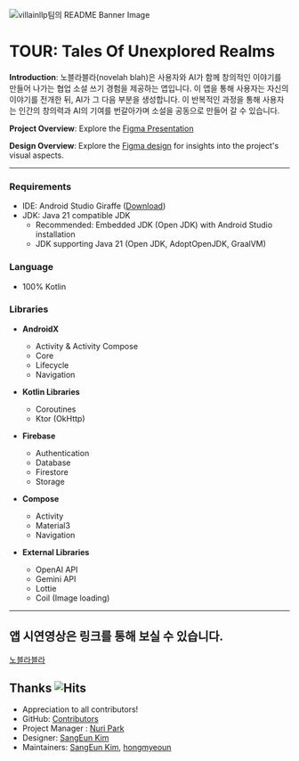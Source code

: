 ![villainllp팀의 README Banner Image](https://github.com/KDT-villainlp/villainlp/assets/71699054/35c0f73b-2288-4244-a7a4-4e82bc09a23b)

# TOUR: Tales Of Unexplored Realms

**Introduction**:
노블라블라(novelah blah)은 사용자와 AI가 함께 창의적인 이야기를 만들어 나가는 협업 소설 쓰기 경험을 제공하는 앱입니다. 이 앱을 통해 사용자는 자신의 이야기를 전개한 뒤, AI가 그 다음 부분을 생성합니다. 이 반복적인 과정을 통해 사용자는 인간의 창의력과 AI의 기여를 번갈아가며 소설을 공동으로 만들어 갈 수 있습니다.


**Project Overview**:
Explore the [Figma Presentation](https://www.canva.com/design/DAF27hz9WL0/_vFM7Fe1oJhl3RITjSwxpA/edit?utm_content=DAF27hz9WL0&utm_campaign=designshare&utm_medium=link2&utm_source=sharebutton)


**Design Overview**:
Explore the [Figma design](https://www.figma.com/file/yLlkNlmPgHXLpMU3t4GYN1/Villainlp_TeamProject_app_design?type=design&node-id=0%3A1&mode=design&t=PKwEaTSNWfoXALKN-1) for insights into the project's visual aspects.

---

### Requirements

- IDE: Android Studio Giraffe ([Download](https://developer.android.com/studio))
- JDK: Java 21 compatible JDK
  - Recommended: Embedded JDK (Open JDK) with Android Studio installation
  - JDK supporting Java 21 (Open JDK, AdoptOpenJDK, GraalVM)

### Language

- 100% Kotlin

### Libraries

- **AndroidX**
  - Activity & Activity Compose
  - Core
  - Lifecycle
  - Navigation
  
- **Kotlin Libraries**
  - Coroutines
  - Ktor (OkHttp)
  
- **Firebase**
  - Authentication
  - Database
  - Firestore
  - Storage
  
- **Compose**
  - Activity
  - Material3
  - Navigation
  
- **External Libraries**
  - OpenAI API
  - Gemini API
  - Lottie
  - Coil (Image loading)
  

---
## 앱 시연영상은 링크를 통해 보실 수 있습니다.
[노블라블라](https://www.canva.com/design/DAF3Z9CKLW0/Em1h_Rv1IQZmfpDE_BedtA/edit?utm_content=DAF3Z9CKLW0&utm_campaign=designshare&utm_medium=link2&utm_source=sharebutton)

## Thanks ![Hits](https://hits.seeyoufarm.com/api/count/incr/badge.svg?filename=README.md%2Fhit-counter&url=https%3A%2F%2Fgithub.com%2Fhttps%3A%2F%2Fgithub.com%2FKDT-villainlp%2Fvillainlp%2Fnew%2Fmaster&count_bg=%23F77BB9&title_bg=%232AC0A7&icon=&icon_color=%23E7E7E7&title=Villainlp&edge_flat=false)

- Appreciation to all contributors!
- GitHub: [Contributors](https://github.com/KDT-villainlp/villainlp/graphs/contributors)
- Project Manager : [Nuri Park](https://github.com/presentchris)
- Designer: [SangEun Kim](https://github.com/vmkmym)
- Maintainers: [SangEun Kim](https://github.com/vmkmym), [hongmyeoun](https://github.com/hongmyeoun)
